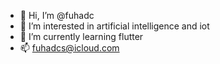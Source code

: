 - 👋 Hi, I’m @fuhadc
- 👀 I’m interested in artificial intelligence and iot
- 🌱 I’m currently learning flutter
- 📫 fuhadcs@icloud.com

<!---
fuhadc/fuhadc is a ✨ special ✨ repository because its `README.md` (this file) appears on your GitHub profile.
You can click the Preview link to take a look at your changes.
--->
